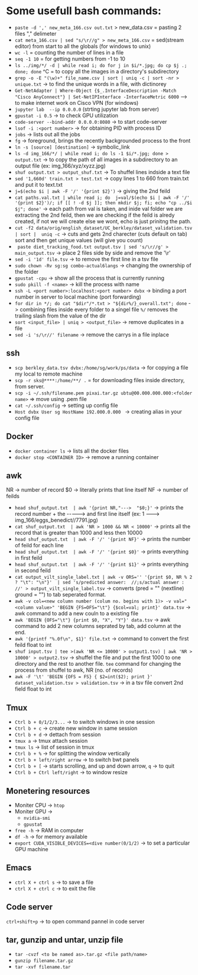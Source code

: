 # Some usefull bash commands:
* `paste -d ',' new_meta_166.csv out.txt` > new_data.csv  = pasting 2 files "," delimeter
* `cat meta_166.csv | sed "s/\r//g" > new_meta_166.csv` = sed(stream editor) from start to all the globals (for windows to unix)
* `wc -l` = counting the number of lines in a file
* `seq -1 10` = for getting numbers from -1 to 10
* `ls ../img/*/ -d | while read i; do for j in $i/*.jpg; do cp $j .; done; done` ^C = to copy all the images in a directory's subdirectory
* `grep -o -E "(\w)+" file_name.csv | sort | uniq -c | sort -nr > unique.txt` -> to find the unique words in a file, with dictinorey
* `Get-NetAdapter | Where-Object {$_.InterfaceDescription -Match "Cisco AnyConnect"} | Set-NetIPInterface -InterfaceMetric 6000` --> to make internet work on Cisco VPN (for windows)
* `jupyter lab  --ip 0.0.0.0` (strting jupyter lab from server) 
* `gpustat -i 0.5`  -> to check GPU utilization
* `code-server --bind-addr 0.0.0.0:8080` -> to start code-server
* `lsof -i :<port number>` -> for obtaining PID with process ID
* `jobs` -> lists out all the jobs
* `fg` -> foreground, brings the recently backgrounded process to the front
* `ln -s [source] [destination]` -> symbolic_link
* `ls -d img_166/*/ | while read i; do ls -1 $i/*.jpg; done > output.txt` -> to copy the path of all images in a subdirectory to an output file (ex: img_166/xyz/xyzz.jpg)
* `shuf output.txt > output_shuf.txt` -> To shuffel lines indside a text file
* `sed '1,660d' train.txt > test.txt` -> copy lines 1 to 660 from train.txt and put it to text.txt
* `j=$(echo $i | awk -F '/' '{print $2}')` -> giving the 2nd feild
* `cat paths.val.txt | while read i; do  j=val/$(echo $i | awk -F '/' '{print $2}')/; if [[ ! -d $j ]]; then mkdir $j; fi; echo "cp ../$i $j"; done'` -> 
   each path from val is taken, and inide val folder we are extracting the 2nd feild, then we are checking if the feild is alredy created, if not we will create else      we wont, echo is just prinitng the path. 
* `cut -f2 data/orig/english_dataset/UC_berkley/dataset_validation.tsv | sort |  uniq -c` -> cuts and gets 2nd charecter (cuts default on tab) sort and then get unique values (will give you count)
* ` paste diet_tracking_food.txt output.tsv | sed 's/\r//g' > main_output.tsv` -> place 2 files side by side and remove the '\r'
* `sed -i '1d' file.tsv` -> to remove the first line in a tsv file
* `sudo chown -Rv sg:sg combo-actual6langs` -> changing the ownership of the folder
* `gpustat -cpu` -> show all the process that is currently running
* `sudo pkill -f <name>` -> kill the process with name 
* `ssh -L <port number>:localhost:<port number> dvbx` -> binding a port number in server to local machine (port forwarding) 
* `for dir in */; do cat "$dir"/*.txt > "${dir%/}_overall.txt"; done` -> combining files inside every folder to a singel file `%/`  removes the trailing slash from the value of the dir
* `sort <input_file> | uniq > <output_file>` ->  remove duplicates in a file
* `sed -i 's/\r//' filename` -> remove the carrys in a file inplace
   
## ssh
* `scp berkley_data.tsv dvbx:/home/sg/work/ps/data` -> for copying a file my local to remote machine
* `scp -r sks@****:/home/**/ .` = for downloading files inside directory, from server.
* `scp -i ~/.ssh/filename.pem pixai.tar.gz ubtu@00.000.000.000:<folder name>` => move using .pem file
* `cat ~/.ssh/config` -> setting up config file
* `Host dvbx
  User sg
  HostName 192.000.0.000 `  -> creating alias in your config file
  
## Docker
* `docker container ls` -> lists all the docker files
* `docker stop <CONTAINER ID>` -> remove a running container
  
## awk
NR -> number of record
$0 -> literally prints that line itself
NF -> number of feilds
* `head shuf_output.txt  | awk '{print NR,"--->  "$0;}'` -> prints the record number + the -----> and first line itself (ex: 1 --->  img_166/eggs_benedict//7791.jpg)
* `cat shuf_output.txt  | awk 'NR > 1000 && NR < 10000'` -> prints all the record that is greater than 1000 and less then 10000
* `head shuf_output.txt  | awk -F '/' '{print NF}'` -> prints the number of feild for each line
* `head shuf_output.txt  | awk -F '/' '{print $0}'` -> prints everything in first feild
* `head shuf_output.txt  | awk -F '/' '{print $1}'` -> prints everything in second feild
* `cat output_vilt_single_label.txt | awk -v ORS='' '{print $0, NR % 2 ? "\t": "\n"}'  | sed 's/predicted answer:  //;s/actual answer : //' > output_vilt_single_label.tsv` -> converts (pred = "" (nextline) ground = "") to tab seperated format.   
* `awk -v col=<new column number (colum no. begins with 1)> -v val="<column value>" 'BEGIN {FS=OFS="\t"} {$col=val; print}' data.tsv` -> awk command to add a new couln to a existing file
* `awk 'BEGIN {OFS="\t"} {print $0, "X", "Y"}' data.tsv` -> awk command to add 2 new columns seprated by tab, add column at the end.
* `awk '{printf "%.0f\n", $1}' file.txt` -> command  to convert the first feild float to int
* `shuf input.tsv | tee >(awk 'NR <= 10000' > output1.tsv) | awk 'NR > 10000' > output2.tsv` -> shuffel the file and put the first 1000 to one directory and the rest to another file. `tee` command for changing the process from shuffel to awk, NR (no. of records) 
* `awk -F '\t' 'BEGIN {OFS = FS} { $2=int($2); print }' dataset_validation.tsv > validation.tsv` -> in a tsv file convert 2nd field float to int

## Tmux
* `Ctrl b + 0/1/2/3...` -> to switch windows in one session
* `Ctrl b + c` -> create new window in same session 
* `Ctrl b + d` -> dettach from session
* `tmux a` -> tmux attach session
* `tmux ls` -> list of session in tmux
* `Ctrl b + %` -> for splitting the window vertically
* `Ctrl b + left/right arrow` -> to switch bwt panels
* `Ctrl b + [` -> starts scrolling, and up and down arrow, `q` -> to quit
* `Ctrl b + Ctrl left/right` -> to window resize

## Monetering resources
* Moniter CPU  -> `htop`
* Moniter GPU -> 
  * `nvidia-smi`
  * `gpustat`
* `free -h` -> RAM in computer
* `df -h` -> for memory available
* `export CUDA_VISIBLE_DEVICES=<dive number(0/1/2)`  -> to set a particular GPU machine

## Emacs
* `ctrl X + ctrl s` -> to save a file
* `ctrl X + ctrl c` -> to exit the file

## Code server
`ctrl+shift+p` -> to open command pannel in code server

## tar, gunzip and untar, unzip file
* `tar -cvzf <to be named as>.tar.gz <file path/name>`
* `gunzip filename.tar.gz`
* `tar -xvf filename.tar`

